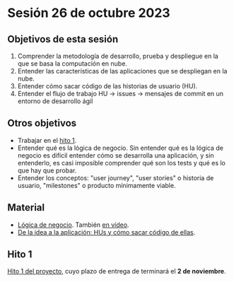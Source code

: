 # Sesión 26 de octubre 2023

## Objetivos de esta sesión

1. Comprender la metodología de desarrollo, prueba y despliegue en la que se basa la computación en nube.
2. Entender las características de las aplicaciones que se despliegan en la nube.
3. Entender cómo sacar código de las historias de usuario (HU).
4. Entender el flujo de trabajo HU → issues → mensajes de commit en un entorno de desarrollo ágil

## Otros objetivos

* Trabajar en el [hito 1](../hitos/1.Infraestructura).
* Entender qué es la lógica de negocio. Sin entender qué es la lógica de negocio es difícil entender cómo se desarrolla una aplicación, y sin entenderlo, es casi imposible comprender qué son los tests y qué es lo que hay que probar.
* Entender los conceptos: "user journey", "user stories" o historia de usuario, "milestones" o producto mínimamente viable.


## Material

* [Lógica de negocio](https://jj.github.io/JJ/IV/preso/lógica-negocio.html). También [en vídeo](https://www.youtube.com/watch?v=-ysmXDDEsAM).
* [De la idea a la aplicación: HUs y cómo sacar código de ellas](https://jj.github.io/CC/preso/hu-entidad.html).


## Hito 1

[Hito 1 del proyecto](../hitos/1.Infraestructura),
cuyo plazo de entrega de terminará el **2 de noviembre**.
